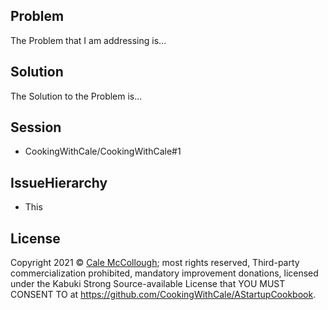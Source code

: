## Problem

The Problem that I am addressing is...

## Solution

The Solution to the Problem is...

## Session

* CookingWithCale/CookingWithCale#1

## IssueHierarchy

* This

## License

Copyright 2021 © [Cale McCollough](https://cookingwithcale.org); most rights reserved, Third-party commercialization prohibited, mandatory improvement donations, licensed under the Kabuki Strong Source-available License that YOU MUST CONSENT TO at <https://github.com/CookingWithCale/AStartupCookbook>.
